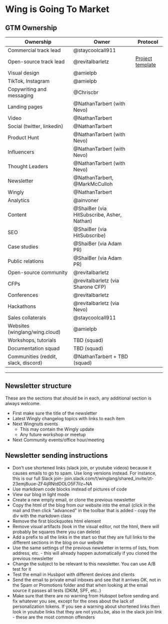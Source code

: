 # Wing is Going To Market

## GTM Ownership

Ownership                             | Owner                             | Protocol
--------------------------------------|-----------------------------------|---------------------------
Commercial track lead                 | @staycoolcall911                  |
Open-source track lead                | @revitalbarletz                   | [Project template](https://github.com/orgs/winglang/projects/28/views/1)
Visual design                         | @amielpb                          |
TikTok, Instagram                     | @amielpb                          |
Copywriting and messaging             | @Chriscbr                         |
Landing pages                         | @NathanTarbert (with Nevo)        |
Video                                 | @NathanTarbert                    |
Social (twitter, linkedin)            | @NathanTarbert                    |
Product Hunt                          | @NathanTarbert (with Nevo)        | 
Influencers                           | @NathanTarbert (with Nevo)        |
Thought Leaders                       | @NathanTarbert (with Nevo)        |
Newsletter                            | @NathanTarbert, @MarkMcCulloh     |
Wingly                                | @NathanTarbert                    |
Analytics                             | @ainvoner                                 |
Content                               | @ShaiBer (via HitSubscribe, Asher, Nathan)|
SEO                                   | @ShaiBer (via HitSubscribe)               |
Case studies                          | @ShaiBer (via Adam PR)            |
Public relations                      | @ShaiBer (via Adam PR)            |
Open-source community                 | @revitalbarletz                   |
CFPs                                  | @revitalbarletz (via Sharone CFP) |
Conferences                           | @revitalbarletz                   |
Hackathons                            | @revitalbarletz (via Nevo)        |
Sales collaterals                     | @staycoolcall911                  |
Websites (winglang/wing.cloud)        | @amielpb                          |
Workshops, tutorials                  | TBD (squad)                       |
Documentation squad                   | TBD (squad)                       |
Communities (reddit, slack, discord)  | @NathanTarbert + TBD (squad)      |


---


## Newsletter structure

These are the sections that should be in each, any additional section is always welcome.
- First make sure the title of the newsletter
- Latest Wingly changelog topics with links to each item
- Next Wingnuts events
  - This may contain the Wingly update
  - Any future workshop or meetup
- Next Community events/office hour/meeting
  
## Newsletter sending instructions

- Don't use shortened links (slack join, or youtube videos) because it causes emails to go to spam. Use long versions instead. For instance, this is our full Slack join- join.slack.com/t/winglang/shared_invite/zt-23emj8uue-ZF4ijRNtdDOLO5F7iIz~NA
- Use markdown code blocks instead of pictures of code
- View our blog in light mode
- Create a new empty email, or clone the previous newsletter
- Copy the html of the blog from our website into the email (click in the mail and then click "advanced" in the toolbar that is added - copy the div with the markdown class
- Remove the first blockquotes html element
- Remove visual artifacts (look in the visual editor, not the html, there will probably be squares there you can delete)
- Add a prefix to all the links in the start so that they are full links to the different sections in the blog on our website
- Use the same settings of the previous newsletter in terms of lists, from address, etc. - this will already happen automatically if you cloned the previous newsletter
- Change the subject to be relevant to this newsletter. You can use A/B test for it
- Test the email in Husbpot with different devices and clients
- Send the email to private email inboxes and see that it arrives OK, not in the Spam or Promotions folder and that when looking at the email source it passes all tests (DKIM, SPF, etc..)
- Make sure that there are no warning from Hubspot before sending and fix whatever you see, except for the ones about the lack of personalization tokens. If you see a warning about shortened links then look in youtube links that they are not youtu.be, also in the slack join link - these are the most common offenders
